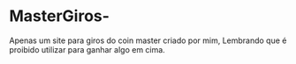 # MasterGiros-
Apenas um site para giros do coin master criado por mim, Lembrando que é proibido utilizar para ganhar algo em cima.
